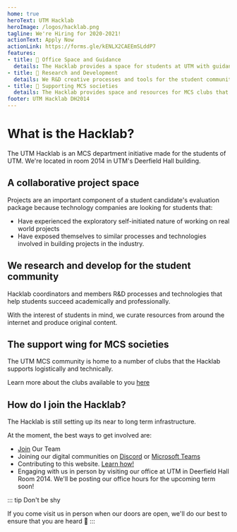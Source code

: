```yaml
---
home: true
heroText: UTM Hacklab
heroImage: /logos/hacklab.png
tagline: We're Hiring for 2020-2021!
actionText: Apply Now
actionLink: https://forms.gle/kENLX2CAEEmSLddP7
features:
- title: 🏫 Office Space and Guidance
  details: The Hacklab provides a space for students at UTM with guidance on their academic and professional roadmaps by students from the community. 
- title: 🔎 Research and Development
  details: We R&D creative processes and tools for the student community to succeed. 
- title: 🌲 Supporting MCS societies
  details: The Hacklab provides space and resources for MCS clubs that serve particular student needs and concerns.   
footer: UTM Hacklab DH2014
--- 
```


# What is the Hacklab?

The UTM Hacklab is an MCS department initiative made for the students of UTM. We're located in room 2014 in UTM's Deerfield Hall building. 

## A collaborative project space

Projects are an important component of a student candidate's evaluation package because technology companies are looking for students that:

- Have experienced the exploratory self-initiated nature of working on real world projects
- Have exposed themselves to similar processes and technologies involved in building projects in the industry. 

## We research and develop for the student community

Hacklab coordinators and members R&D processes and technologies that help students succeed academically and professionally.

With the interest of students in mind, we curate resources from around the internet and produce original content. 

<ResourcesGrid :items="items"/>

## The support wing for MCS societies

The UTM MCS community is home to a number of clubs that the Hacklab supports logistically and technically.

Learn more about the clubs available to you [here](/clubs)


## How do I join the Hacklab?


The Hacklab is still setting up its near to long term infrastructure. 

At the moment, the best ways to get involved are:

- [Join](/hl-roles) Our Team
- Joining our digital communities on [Discord](https://discord.gg/gPX54wF) or  [Microsoft Teams](https://teams.microsoft.com/l/team/19%3a9a293cfeb0d44967babe95ceaeff8fe2%40thread.skype/conversations?groupId=2dba53aa-e8b2-4a9b-a206-92677860a263&tenantId=78aac226-2f03-4b4d-9037-b46d56c55210)
- Contributing to this website. [Learn how!](/contributing)
- Engaging with us in person by visiting our office at UTM in Deerfield Hall Room 2014. We'll be posting our office hours for the upcoming term soon!

::: tip Don't be shy

If you come visit us in person when our doors are open, we'll do our best to ensure that you are heard :slightly_smiling_face:
:::

<script>
export default {
  data() {
    return {
      items: [
        {
          title: "Course Supplements",
          icon: "course-supplements.svg",
          link: "/resources/courses/",
          desc: "Curated tools resources that supplement UTM course content!"
        },
        {
          title: "Glossary",
          icon: "glossary.svg",
          link: "/glossary/",
          desc:
            "Build your understanding of technical terminology!"
        },
        {
          title: "Robotics",
          icon: "robotics.svg",
          link: "/resources/robotics/",
          desc:
            "Embedded intelligence is everywhere... Robotics isn't just the future, it's the now!"
        },
        {
          title: "Resume",
          icon: "resume.svg",
          link: "/resources/resume/",
          desc:
            "Learn how to stand out with the first piece of information employers see about you."
        },
        {
          title: "Design",
          icon: "design.svg",
          link: "/resources/design/",
          desc:
            "Often, people think design is about the way things look. That’s just one element of design!"
        },
        {
          title: "Mindset",
          icon: "mindset.svg",
          link: "/resources/mindset/",
          desc:
            "Cultivating a growth mindset can help us overcome limiting beliefs about our capabilities!"
        },
        {
          title: "Curated Collections",
          icon: "collections.svg",
          link: "/resources/collections/",
          desc:
            "The best content from the internet can help you filter the signal from the noise."
        },
        {
          title: "Android Development",
          icon: "android.svg",
          link: "/resources/android/",
          desc:
            "Build apps for phones, tablets, cars and the next billion mobile users on Android!"
        },
        {
          title: "Web Development",
          icon: "web.svg",
          link: "/resources/web/",
          desc:
            "Build sites and apps for the world's open and universal computing platform!"
        },
        {
          title: "Podcasts",
          icon: "podcast.svg",
          link: "/resources/podcasts/",
          desc:
            "Learn on the go with entertaining, informative, and awe-inspiring podcasts!"
        },
        {
          title: "Vue",
          icon: "vue.svg",
          link: "/resources/vue/",
          desc:
            "Develop web applications easily with a community powered javascript framework!"
        }, 
        {
          title: "ReactJS",
          icon: "react.svg",
          link: "/resources/react/",
          desc:
            "A JavaScript Library for building dynamic user interfaces"
        },
      ]
    }
  }
}
</script>